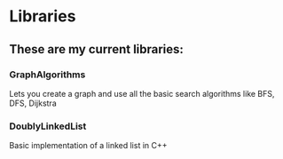 # Libraries

## These are my current libraries:

### GraphAlgorithms
Lets you create a graph and use all the basic search algorithms like BFS, DFS, Dijkstra

### DoublyLinkedList
Basic implementation of a linked list in C++
